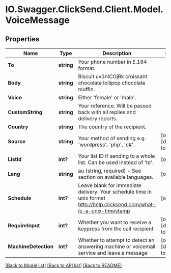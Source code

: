 # IO.Swagger.ClickSend.Client.Model.VoiceMessage
## Properties

Name | Type | Description | Notes
------------ | ------------- | ------------- | -------------
**To** | **string** | Your phone number in E.164 format. | 
**Body** | **string** | Biscuit uv3nlCOjRk croissant chocolate lollipop chocolate muffin. | 
**Voice** | **string** | Either &#39;female&#39; or &#39;male&#39;. | 
**CustomString** | **string** | Your reference. Will be passed back with all replies and delivery reports. | 
**Country** | **string** | The country of the recipient. | 
**Source** | **string** | Your method of sending e.g. &#39;wordpress&#39;, &#39;php&#39;, &#39;c#&#39;. | [optional] [default to "sdk"]
**ListId** | **int?** | Your list ID if sending to a whole list. Can be used instead of &#39;to&#39;. | [optional] 
**Lang** | **string** | au (string, required) - See section on available languages. | [optional] 
**Schedule** | **int?** | Leave blank for immediate delivery. Your schedule time in unix format http://help.clicksend.com/what-is-a-unix-timestamp | [optional] 
**RequireInput** | **int?** | Whether you want to receive a keypress from the call recipient | [optional] [default to 0]
**MachineDetection** | **int?** | Whether to attempt to detect an answering machine or voicemail service and leave a message | [optional] [default to 0]

[[Back to Model list]](../README.md#documentation-for-models) [[Back to API list]](../README.md#documentation-for-api-endpoints) [[Back to README]](../README.md)

